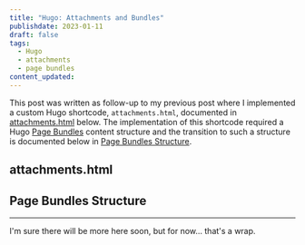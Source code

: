 ```yaml
---
title: "Hugo: Attachments and Bundles"
publishdate: 2023-01-11
draft: false
tags:
  - Hugo
  - attachments
  - page bundles
content_updated:   
---
```


This post was written as follow-up to my previous post where I implemented a custom Hugo shortcode, `attachments.html`, documented in [attachments.html](#attachmentshtml) below.  The implementation of this shortcode required a Hugo [Page Bundles](https://gohugo.io/content-management/page-bundles/) content structure and the transition to such a structure is documented below in [Page Bundles Structure](#page-bundles-structure).  

## attachments.html

## Page Bundles Structure

---

I'm sure there will be more here soon, but for now... that's a wrap.
